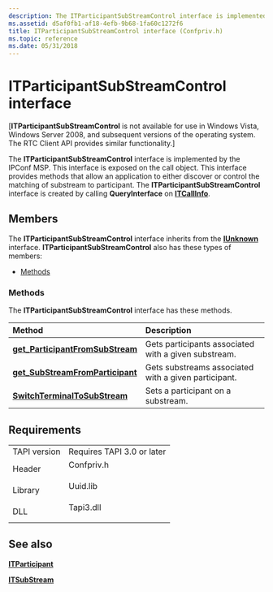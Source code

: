 ```yaml
---
description: The ITParticipantSubStreamControl interface is implemented by the IPConf MSP.
ms.assetid: d5af0fb1-af18-4efb-9b68-1fa60c1272f6
title: ITParticipantSubStreamControl interface (Confpriv.h)
ms.topic: reference
ms.date: 05/31/2018
---
```


# ITParticipantSubStreamControl interface

\[**ITParticipantSubStreamControl** is not available for use in Windows Vista, Windows Server 2008, and subsequent versions of the operating system. The RTC Client API provides similar functionality.\]

The **ITParticipantSubStreamControl** interface is implemented by the IPConf MSP. This interface is exposed on the call object. This interface provides methods that allow an application to either discover or control the matching of substream to participant. The **ITParticipantSubStreamControl** interface is created by calling **QueryInterface** on [**ITCallInfo**](/windows/desktop/api/tapi3if/nn-tapi3if-itcallinfo).

## Members

The **ITParticipantSubStreamControl** interface inherits from the [**IUnknown**](/windows/desktop/api/unknwn/nn-unknwn-iunknown) interface. **ITParticipantSubStreamControl** also has these types of members:

-   [Methods](#methods)

### Methods

The **ITParticipantSubStreamControl** interface has these methods.



| Method                                                                                              | Description                                                     |
|:----------------------------------------------------------------------------------------------------|:----------------------------------------------------------------|
| [**get\_ParticipantFromSubStream**](itparticipantsubstreamcontrol-get-participantfromsubstream.md) | Gets participants associated with a given substream.<br/> |
| [**get\_SubStreamFromParticipant**](itparticipantsubstreamcontrol-get-substreamfromparticipant.md) | Gets substreams associated with a given participant.<br/> |
| [**SwitchTerminalToSubStream**](itparticipantsubstreamcontrol-switchterminaltosubstream.md)        | Sets a participant on a substream.<br/>                   |



 

## Requirements



|                         |                                                                                       |
|-------------------------|---------------------------------------------------------------------------------------|
| TAPI version<br/> | Requires TAPI 3.0 or later<br/>                                                 |
| Header<br/>       | <dl> <dt>Confpriv.h</dt> </dl> |
| Library<br/>      | <dl> <dt>Uuid.lib</dt> </dl>   |
| DLL<br/>          | <dl> <dt>Tapi3.dll</dt> </dl>  |



## See also

<dl> <dt>

[**ITParticipant**](itparticipant.md)
</dt> <dt>

[**ITSubStream**](/windows/win32/api/tapi3if/nn-tapi3if-itsubstream)
</dt> </dl>

 

